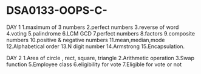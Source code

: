 # DSA0133-OOPS-C-
DAY 1
1.maximum of 3 numbers
2.perfect numbers
3.reverse of word
4.voting
5.palindrome
6.LCM GCD
7.perfect numbers
8.factors
9.composite numbers 
10.positive & negative numbers 
11.mean,median,mode
12.Alphabetical order
13.N digit number
14.Armstrong
15.Encapsulation.


DAY 2
1.Area of circle , rect, square, triangle
2.Arithmetic operation
3.Swap function
5.Employee class
6.eligibility for vote
7.Eligible for vote or not 

